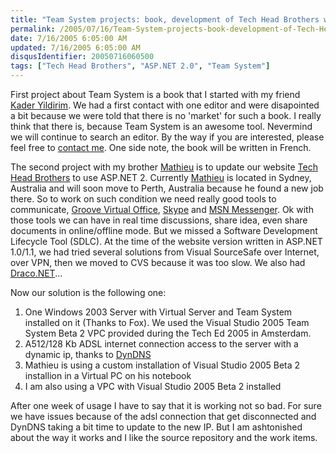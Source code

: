 ```yaml
---
title: "Team System projects: book, development of Tech Head Brothers website"
permalink: /2005/07/16/Team-System-projects-book-development-of-Tech-Head-Brothers-website/
date: 7/16/2005 6:05:00 AM
updated: 7/16/2005 6:05:00 AM
disqusIdentifier: 20050716060500
tags: ["Tech Head Brothers", "ASP.NET 2.0", "Team System"]
---
```

First project about Team System is a book that I started with my friend 
[Kader 
Yildirim](http://www.techheadbrothers.com/DesktopDefault.aspx?tabindex=7&tabid=19&id=5). We had a first contact with one editor and were disapointed a bit 
because we were told that there is no 'market' for such a book. I really think 
that there is, because Team System is an awesome tool. Nevermind we will 
continue to search an editor. By the way if you are interested, please feel free 
to [contact me](mailto:laurent.kempe@techheadbrothers.com). One side 
note, the book will be written in French.

The second project with my brother [Mathieu](http://myaustraliantrip.blogspot.com/) is to 
update our website [Tech Head 
Brothers](http://www.techheadbrothers.com/) to use ASP.NET 2. Currently [Mathieu](http://www.techheadbrothers.com/DesktopDefault.aspx?tabindex=7&tabid=19&id=3) 
is located in Sydney, Australia and will soon move to Perth, Australia because 
he found a new job there. So to work on such condition we need really good tools 
to communicate, [Groove Virtual 
Office](http://www.groove.net/home/index.cfm), [Skype](http://www.skype.com/) and [MSN 
Messenger](http://www.techheadbrothers.com/DesktopDefault.aspx?tabindex=7&tabid=19&id=3). Ok with those tools we can have in real time discussions, share 
idea, even share documents in online/offline mode. But we missed a Software 
Development Lifecycle Tool (SDLC). At the time of the website version written in 
ASP.NET 1.0/1.1, we had tried several solutions from Visual SourceSafe over 
Internet, over VPN, then we moved to CVS because it was too slow. We also had [Draco.NET](http://draconet.sourceforge.net/)...
<!-- more -->

Now our solution is the following one:

1.  One Windows 2003 Server with Virtual Server and Team System installed on 
  it (Thanks to Fox). We used the Visual Studio 2005 Team System Beta 2 VPC 
  provided during the Tech Ed 2005 in Amsterdam.
2.  A512/128 Kb ADSL internet connection access to the server with a 
  dynamic ip, thanks to [DynDNS](http://www.dyndns.org)
3.  Mathieu is using a custom installation of Visual Studio 2005 Beta 2 
  installion in a Virtual PC on his notebook
4.  I am also using a VPC with Visual Studio 2005 Beta 2 installed


After one week of usage I have to say that it is working not so bad. For sure 
we have issues because of the adsl connection that get disconnected and DynDNS 
taking a bit time to update to the new IP. But I am ashtonished about the way it 
works and I like the source repository and the work items.

